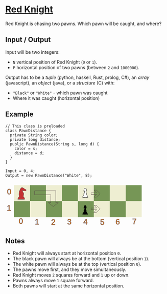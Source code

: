 # [Red Knight](https://www.codewars.com/kata/red-knight "https://www.codewars.com/kata/5fc4349ddb878a0017838d0f")

Red Knight is chasing two pawns. Which pawn will be caught, and where?

## Input / Output

Input will be two integers:

- `N` vertical position of Red Knight (`0` or `1`).
- `P` horizontal position of two pawns (between `2` and `1000000`).

Output has to be a _tuple_ (python, haskell, Rust, prolog, C#), an _array_ (javascript), an _object_ (java), or a _structure_ (C) with:

- `"Black"` or `"White"` - which pawn was caught
- Where it was caught (horizontal position)

## Example

```
// This class is preloaded
class PawnDistance {
  private String color;
  private long distance;
  public PawnDistance(String s, long d) {
    color = s;
    distance = d;
  }
}

Input = 0, 4;
Output = new PawnDistance("White", 8);
```

<svg width="450" height="142" xmlns="http://www.w3.org/2000/svg">
 <g>
  <title>background</title>
 </g>

 <g>
  <title>Layer 1</title>
  <rect stroke="#fff" id="svg_1" height="50" width="50" x="77" stroke-width="0" fill="#769656" y="9.28571"/>
  <rect stroke="#fff" id="svg_2" height="50" width="50" y="9.28571" x="27" stroke-width="0" fill="#eeeed2"/>
  <rect stroke="#fff" id="svg_4" height="50" width="50" y="9.28571" x="127" stroke-width="0" fill="#eeeed2"/>
  <rect stroke="#fff" id="svg_3" height="50" width="50" x="277" stroke-width="0" fill="#769656" y="9.28571"/>
  <rect stroke="#fff" id="svg_6" height="50" width="50" y="9.28571" x="227" stroke-width="0" fill="#eeeed2"/>
  <rect stroke="#fff" id="svg_7" height="50" width="50" y="9.28571" x="327" stroke-width="0" fill="#eeeed2"/>
  <rect stroke="#fff" id="svg_8" height="50" width="50" y="9.28571" x="177" stroke-width="0" fill="#769656"/>
  <rect stroke="#fff" id="svg_9" height="50" width="50" x="127" stroke-width="0" fill="#769656" y="59.28572"/>
  <rect stroke="#fff" id="svg_10" height="50" width="50" y="59.28572" x="77" stroke-width="0" fill="#eeeed2"/>
  <rect stroke="#fff" id="svg_11" height="50" width="50" y="59.28572" x="177" stroke-width="0" fill="#eeeed2"/>
  <rect stroke="#fff" id="svg_12" height="50" width="50" y="59.28572" x="27" stroke-width="0" fill="#769656"/>
  <rect stroke="#fff" id="svg_13" height="50" width="50" x="327.00001" stroke-width="0" fill="#769656" y="59.28572"/>
  <rect stroke="#fff" id="svg_14" height="50" width="50" y="59.28572" x="277.00001" stroke-width="0" fill="#eeeed2"/>
  <rect stroke="#fff" id="svg_15" height="50" width="50" y="59.28572" x="377.00001" stroke-width="0" fill="#eeeed2"/>
  <rect stroke="#fff" id="svg_16" height="50" width="50" y="59.28572" x="227.00001" stroke-width="0" fill="#769656"/>
  <rect stroke="#fff" id="svg_17" height="50" width="50" y="9.28571" x="377" stroke-width="0" fill="#769656"/>
  <path stroke="#544545" id="svg_5" d="m58.63751,53.70918c1.38529,0.04365 3.41278,-0.61956 1.99635,-2.09899c-1.5421,-0.56322 0.27408,-2.43002 -1.27137,-3.30938c-1.24049,-1.63665 -2.92636,-3.13124 -3.43512,-5.12989c0.07901,-1.35549 1.82523,-2.15768 0.99213,-3.65801c0.81734,-2.4009 0.62845,-5.16434 -0.86355,-7.32255c-1.26691,-2.00454 -2.80508,-4.12849 -2.64286,-6.55426c1.58894,0.61479 3.27086,1.15345 5.01957,0.87424c1.64404,-0.14147 3.1185,1.09202 4.79548,0.42132c1.69992,-0.32724 2.71106,-2.43327 1.44359,-3.66438c-1.3851,-1.09624 -3.42017,-1.13153 -4.74114,-2.35496c-1.74288,-1.33774 -3.35495,-3.14709 -5.75706,-3.38359c-1.06168,-0.22522 -1.51705,-1.21372 -2.10474,-1.95451c-0.48838,1.17491 -1.33781,2.21385 -2.61625,2.73471c-2.59972,1.39527 -3.24686,4.34504 -4.20557,6.7699c-0.70885,1.89907 -1.29942,3.88184 -2.48643,5.57723c-0.01262,0.81368 1.31978,1.1576 0.41984,2.11149c-0.46804,2.58709 -0.48819,5.23629 -0.44669,7.85361c0.78938,1.28084 1.5084,2.71045 0.4554,4.18038c-0.70338,1.79667 -2.45513,2.97504 -3.31697,4.67046c-0.48718,0.87789 0.94977,2.15243 -0.84056,1.93164c-1.63499,0.80149 -0.31478,2.75789 1.31134,2.18873c6.09395,0.14358 12.20133,0.28696 18.29462,0.11678l0,0l-0.00001,0.00003z" stroke-width="NaN" fill="#c43131"/>
  <text xml:space="preserve" text-anchor="start" font-family="Helvetica, Arial, sans-serif" font-size="24" id="svg_21" y="131.50108" x="92.41379" stroke-width="NaN" stroke="#6b5656" fill="#ff7f00">1</text>
  <text xml:space="preserve" text-anchor="start" font-family="Helvetica, Arial, sans-serif" font-size="24" id="svg_22" y="132.53556" x="143.44827" stroke-width="NaN" stroke="#6b5656" fill="#ff7f00">2</text>
  <text xml:space="preserve" text-anchor="start" font-family="Helvetica, Arial, sans-serif" font-size="24" id="svg_23" y="132.19073" x="193.7931" stroke-width="NaN" stroke="#6b5656" fill="#ff7f00">3</text>
  <text xml:space="preserve" text-anchor="start" font-family="Helvetica, Arial, sans-serif" font-size="24" id="svg_24" y="130.4666" x="42.06896" stroke-width="NaN" stroke="#6b5656" fill="#ff7f00">0</text>
  <text xml:space="preserve" text-anchor="start" font-family="Helvetica, Arial, sans-serif" font-size="24" id="svg_25" y="132.19073" x="244.13794" stroke-width="NaN" stroke="#6b5656" fill="#ff7f00">4</text>
  <text xml:space="preserve" text-anchor="start" font-family="Helvetica, Arial, sans-serif" font-size="24" id="svg_26" y="132.53556" x="296.89656" stroke-width="NaN" stroke="#6b5656" fill="#ff7f00">5</text>
  <text xml:space="preserve" text-anchor="start" font-family="Helvetica, Arial, sans-serif" font-size="24" id="svg_27" y="131.50108" x="345.17241" stroke-width="NaN" stroke="#6b5656" fill="#ff7f00">6</text>
  <text xml:space="preserve" text-anchor="start" font-family="Helvetica, Arial, sans-serif" font-size="24" id="svg_28" y="131.15625" x="397.58621" stroke-width="NaN" stroke="#6b5656" fill="#ff7f00">7</text>
  <text xml:space="preserve" text-anchor="start" font-family="Helvetica, Arial, sans-serif" font-size="24" id="svg_29" y="38.0528" x="5.17241" stroke-width="NaN" stroke="#6b5656" fill="#ff7f00">0</text>
  <text xml:space="preserve" text-anchor="start" font-family="Helvetica, Arial, sans-serif" font-size="24" id="svg_30" y="89.43211" x="4.82758" stroke-width="NaN" stroke="#6b5656" fill="#ff7f00">1</text>
  <path stroke="#544545" id="svg_31" d="m91.71362,39.19855l50.78449,0l0,24.65518l-7.78448,0l15.56896,12.32759l15.56897,-12.32759l-7.78449,0l0,-36.98277l-66.35345,0l0,12.32759z" stroke-width="NaN" fill="none"/>
  <path id="svg_32" d="m281.52305,42.45613l4.48309,-4.21317l-8.66784,0l-8.66782,0l0,-2.60815l0,-2.60815l8.56838,0c4.7126,0 8.56838,-0.13219 8.56838,-0.29376c0,-0.16157 -1.87607,-2.05749 -4.16905,-4.21317l-4.16906,-3.91941l3.85348,0l3.85347,0l5.88512,5.52253l5.88512,5.52252l-5.89641,5.51196l-5.89641,5.51196l-4.05678,0l-4.05679,0l4.4831,-4.21317l0,0l0.00002,0.00001z" stroke-opacity="null" stroke-width="NaN" stroke="#544545" fill="none"/>
  <path id="svg_33" d="m281.52305,90.04234l4.48309,-4.21317l-8.66784,0l-8.66782,0l0,-2.60815l0,-2.60815l8.56838,0c4.71261,0 8.56838,-0.13219 8.56838,-0.29377c0,-0.16156 -1.87607,-2.05749 -4.16905,-4.21316l-4.16906,-3.91941l3.85349,0l3.85347,0l5.88512,5.52253l5.88512,5.52253l-5.89641,5.51195l-5.8964,5.51196l-4.05679,0l-4.05679,0l4.48311,-4.21316l0,0z" stroke-opacity="null" stroke-width="NaN" stroke="#544545" fill="none"/>
 </g>
 <g>
  <title>background</title>
 </g>
 <g>
  <title>background</title>
  <rect fill="none" id="canvas_background" height="144" width="452" y="-1" x="-1"/>
  <path id="svg_18" d="m243.23375,47.58404c-1.01358,0.15423 -2.4698,-0.80853 -1.18661,-1.68349c1.0859,-0.56899 0.04388,-2.05065 1.19219,-2.77034c1.16763,-1.59407 2.41073,-3.22356 2.99261,-5.13613c-0.08119,-0.91627 -1.89601,-2.433 -0.05741,-2.73018c1.51604,0.17624 0.96156,-2.0935 1.48554,-3.07695c0.31508,-1.49274 0.54411,-3.01038 0.48757,-4.5393c-1.05579,-0.02948 -2.1332,0.09344 -3.16827,-0.15758c-0.66024,-0.86664 1.49169,-1.29814 1.84678,-2.08039c0.74504,-1.12431 -1.09067,-2.36654 -0.30486,-3.69561c0.50193,-2.01193 2.82394,-3.31633 4.7887,-2.57933c2.03456,0.52762 3.53852,2.93101 2.5715,4.93018c-0.0772,0.38569 -0.68143,0.88577 -0.47963,1.19291c0.88097,0.61138 1.901,1.14419 2.45915,2.08822c-0.79027,0.573 -2.1126,0.13662 -3.09861,0.40882c-0.89704,0.79568 -0.01095,2.42257 0.03499,3.51422c0.27984,1.24728 0.52689,2.50556 0.84758,3.74147c0.67416,0.26297 2.05885,0.56747 1.29927,1.65988c-1.08286,0.87908 -0.5528,2.2793 0.05812,3.26578c0.76036,1.52343 2.0656,2.6872 2.86521,4.17544c0.29694,0.68709 -0.76459,1.90396 0.55841,1.6194c1.43428,0.30467 0.576,2.29341 -0.71284,1.82354c-4.74882,0.16721 -9.50739,0.23509 -14.25632,0.05013l-0.22308,-0.0207l0,0l0,0z" stroke="#000" fill="#fff"/>
  <path id="svg_20" d="m242.89477,100.80436c-1.01358,0.15423 -2.4698,-0.80853 -1.18661,-1.68349c1.0859,-0.56899 0.04388,-2.05064 1.19219,-2.77033c1.16763,-1.59407 2.41073,-3.22356 2.99261,-5.13613c-0.08119,-0.91627 -1.89602,-2.433 -0.05742,-2.73018c1.51605,0.17624 0.96156,-2.0935 1.48554,-3.07696c0.31508,-1.49274 0.54411,-3.01037 0.48758,-4.53929c-1.0558,-0.02948 -2.1332,0.09344 -3.16827,-0.15758c-0.66024,-0.86664 1.49169,-1.29814 1.84678,-2.08039c0.74504,-1.12431 -1.09067,-2.36654 -0.30486,-3.69561c0.50192,-2.01193 2.82394,-3.31633 4.7887,-2.57933c2.03456,0.52761 3.53852,2.931 2.5715,4.93017c-0.0772,0.38569 -0.68143,0.88577 -0.47963,1.19292c0.88097,0.61138 1.901,1.14419 2.45915,2.08821c-0.79026,0.57301 -2.11259,0.13663 -3.0986,0.40882c-0.89705,0.79568 -0.01096,2.42257 0.03499,3.51422c0.27984,1.24728 0.52689,2.50556 0.84758,3.74147c0.67415,0.26297 2.05885,0.56747 1.29927,1.65989c-1.08286,0.87908 -0.5528,2.27929 0.05812,3.26577c0.76036,1.52343 2.06559,2.6872 2.86521,4.17544c0.29695,0.68709 -0.76459,1.90396 0.55841,1.6194c1.43428,0.30468 0.57601,2.29342 -0.71284,1.82354c-4.74882,0.16721 -9.50739,0.23509 -14.25632,0.05013l-0.22308,-0.02069l0,0l0,0z" stroke-width="1.5" fill="#000000"/>
 </g>
</svg>

## Notes

- Red Knight will always start at horizontal position `0`.
- The black pawn will always be at the bottom (vertical position `1`).
- The white pawn will always be at the top (vertical position `0`).
- The pawns move first, and they move simultaneously.
- Red Knight moves `2` squares forward and `1` up or down.
- Pawns always move `1` square forward.
- Both pawns will start at the same horizontal position.